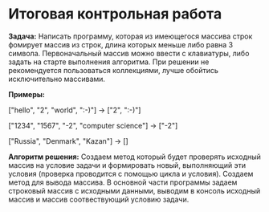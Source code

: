 # Итоговая контрольная работа
**Задача:** Написать программу, которая из имеющегося массива строк фомирует массив из строк, длина которых меньше либо равна 3 символа. Первоначальный массив можно ввести с клавиатуры, либо задать на старте выполнения алгоритма. При решении не рекомендуется пользоваться коллекциями, лучше обойтись исключительно массивами.

**Примеры:**

["hello", "2", "world", ":-)"] -> ["2", ":-)"]

["1234", "1567", "-2", "computer science"] -> ["-2"]

["Russia", "Denmark", "Kazan"] -> []

**Алгоритм решения:** Создаем метод который будет проверять исходный массив на условие задачи и формировать новый, выполняющий эти условия (проверка проводится с помощью цикла и условия). Создаем метод для вывода массива. В основной части программы задаем строковый массив с исходными данными, выводим в консоль исходный массив и массив соотвествующий условию задачи.
